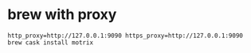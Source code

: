 # brew with proxy

```shell
http_proxy=http://127.0.0.1:9090 https_proxy=http://127.0.0.1:9090 brew cask install motrix
```
